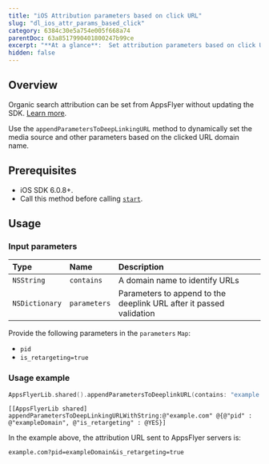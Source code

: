 ```yaml
---
title: "iOS Attribution parameters based on click URL"
slug: "dl_ios_attr_params_based_click"
category: 6384c30e5a754e005f668a74
parentDoc: 63a8517990401800247b99ce
excerpt: "**At a glance**:  Set attribution parameters based on click URL"
hidden: false
---
```

## Overview
Organic search attribution can be set from AppsFlyer without updating the SDK. [Learn more](https://support.appsflyer.com/hc/en-us/articles/15123194526353#setup).

Use the `appendParametersToDeepLinkingURL` method to dynamically set the media source and other parameters based on the clicked URL domain name.

## Prerequisites
- iOS SDK 6.0.8+.
- Call this method before calling [`start`](#start). 

## Usage

### Input parameters

| Type           | Name         | Description                                                          |
| :------------- | :----------- | :------------------------------------------------------------------- |
| `NSString`     | `contains`   | A domain name to identify URLs                                          |
| `NSDictionary` | `parameters` | Parameters to append to the deeplink URL after it passed validation |


Provide the following parameters in the `parameters` `Map`:

- `pid`
- `is_retargeting=true`

### Usage example

```swift
AppsFlyerLib.shared().appendParametersToDeeplinkURL(contains: "example.com", parameters: ["pid" : "exampleDomain", "is_retargeting" : true])
```
```Obj-c
[[AppsFlyerLib shared] appendParametersToDeepLinkingURLWithString:@"example.com" @{@"pid" : @"exampleDomain", @"is_retargeting" : @YES}]
```

In the example above, the attribution URL sent to AppsFlyer servers is:

```
example.com?pid=exampleDomain&is_retargeting=true
```